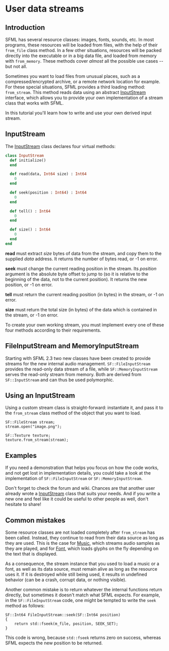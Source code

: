 # User data streams

## Introduction

SFML has several resource classes: images, fonts, sounds, etc. In most programs, these resources will be loaded from files, with the help of their `from_file` class method. In a few other situations, resources will be packed directly into the executable or in a big data file, and loaded from memory with `from_memory`. These methods cover *almost* all the possible use cases -- but not all.

Sometimes you want to load files from unusual places, such as a compressed/encrypted archive, or a remote network location for example. For these special situations, SFML provides a third loading method: `from_stream`. This method reads data using an abstract [InputStream]({{book.api}}/InputStream.html) interface, which allows you to provide your own implementation of a stream class that works with SFML.

In this tutorial you'll learn how to write and use your own derived input stream.

## InputStream

The [InputStream]({{book.api}}/InputStream.html) class declares four virtual methods:

```ruby
class InputStream
  def initialize()
  end

  def read(data, Int64 size) : Int64
    0
  end

  def seek(position : Int64) : Int64
    0
  end

  def tell() : Int64
    0
  end

  def size() : Int64
    0
  end
end
```

**read** must extract *size* bytes of data from the stream, and copy them to the supplied *data* address. It returns the number of bytes read, or -1 on error.

**seek** must change the current reading position in the stream. Its *position* argument is the absolute byte offset to jump to (so it is relative to the beginning of the data, not to the current position). It returns the new position, or -1 on error.

**tell** must return the current reading position (in bytes) in the stream, or -1 on error.

**size** must return the total size (in bytes) of the data which is contained in the stream, or -1 on error.

To create your own working stream, you must implement every one of these four methods according to their requirements.

## FileInputStream and MemoryInputStream

Starting with SFML 2.3 two new classes have been created to provide streams for the new internal audio management. `SF::FileInputStream` provides the read-only data stream of a file, while `SF::MemoryInputStream` serves the read-only stream from memory. Both are derived from `SF::InputStream` and can thus be used polymorphic.

## Using an InputStream

Using a custom stream class is straight-forward: instantiate it, and pass it to the `from_stream` class method of the object that you want to load.

```
SF::FileStream stream;
stream.open("image.png");

SF::Texture texture;
texture.from_stream(stream);
```

## Examples

If you need a demonstration that helps you focus on how the code works, and not get lost in implementation details, you could take a look at the implementation of `SF::FileInputStream` or `SF::MemoryInputStream`.

Don't forget to check the forum and wiki. Chances are that another user already wrote a [InputStream]({{book.api}}/InputStream.html) class that suits your needs. And if you write a new one and feel like it could be useful to other people as well, don't hesitate to share!

## Common mistakes

Some resource classes are not loaded completely after `from_stream` has been called. Instead, they continue to read from their data source as long as they are used. This is the case for [Music]({{book.api}}/Music.html), which streams audio samples as they are played, and for [Font]({{book.api}}/Font.html), which loads glyphs on the fly depending on the text that is displayed.

As a consequence, the stream instance that you used to load a music or a font, as well as its data source, must remain alive as long as the resource uses it. If it is destroyed while still being used, it results in undefined behavior (can be a crash, corrupt data, or nothing visible).

Another common mistake is to return whatever the internal functions return directly, but sometimes it doesn't match what SFML expects. For example, in the `SF::FileInputStream` code, one might be tempted to write the `seek` method as follows:

```
SF::Int64 FileInputStream::seek(SF::Int64 position)
{
    return std::fseek(m_file, position, SEEK_SET);
}
```

This code is wrong, because `std::fseek` returns zero on success, whereas SFML expects the new position to be returned.
